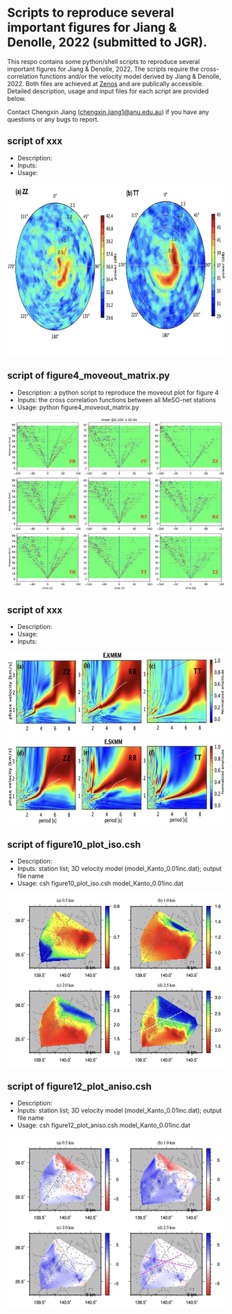 # Scripts to reproduce several important figures for Jiang & Denolle, 2022 (submitted to JGR). 
This respo contains some python/shell scripts to reproduce several important figures for Jiang & Denolle, 2022. The scripts require the cross-correlation functions and/or the velocity model derived by Jiang & Denolle, 2022. Both files are achieved at [Zenos](URL) and are publically accessible. Detailed description, usage and input files for each script are provided below. 

Contact Chengxin Jiang (chengxin.jiang1@anu.edu.au) if you have any questions or any bugs to report.  

## script of xxx
* Description: 
* Inputs: 
* Usage:
<img src="figures/figure3.jpg" width="800" height="400">

## script of figure4\_moveout\_matrix.py
* Description: a python script to reproduce the moveout plot for figure 4
* Inputs: the cross correlation functions between all MeSO-net stations
* Usage: python figure4\_moveout\_matrix.py
<img src="figures/figure4_moveout.jpg" width="800" height="400">

## script of xxx
* Description:
* Usage:
* Inputs:
<img src="figures/figure6.jpg" width="800" height="400">

## script of figure10\_plot\_iso.csh
* Description:
* Inputs: station list; 3D velocity model (model\_Kanto\_0.01inc.dat); output file name
* Usage: csh figure10\_plot\_iso.csh model\_Kanto\_0.01inc.dat
<img src="figures/figure10_vs.jpg" width="800" height="400">

## script of figure12\_plot\_aniso.csh
* Description:
* Inputs: station list; 3D velocity model (model\_Kanto\_0.01inc.dat); output file name
* Usage: csh figure12\_plot\_aniso.csh model\_Kanto\_0.01inc.dat
<img src="figures/figure12_aniso.jpg" width="800" height="400">
